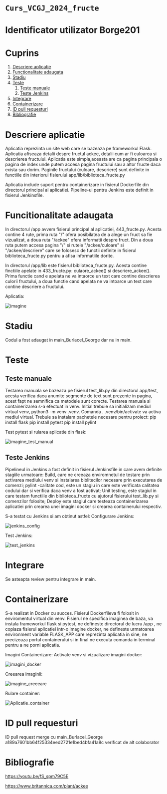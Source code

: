 `Curs_VCGJ_2024_fructe`
=======================

# Identificator utilizator Borge201

# Cuprins
1. [Descriere aplicatie](#descriere-aplicatie)
1. [Functionalitate adaugata](#functionalitate-adaugata)
1. [Stadiu](#stadiu)
1. [Teste](#teste)
   1. [Teste manuale](#teste-manuale)
   1. [Teste Jenkins](#teste-jenkins)
1. [Integrare](#integrare)
1. [Containerizare](#containerizare)
1. [ID pull requesturi](#id-pull-requesturi)
1. [Bibliografie](#bibliografie)

# Descriere aplicatie

Aplicatia reprezinta un site web care se bazeaza pe frameworkul Flask.
Aplicatia afiseaza detalii despre fructul ackee, detalii cum ar fi culoarea si descrierea fructului.
Aplicatia este simpla,aceasta are ca pagina principala o pagina de index unde putem accesa pagina fructului sau a altor fructe daca exista sau dorim.
Paginile fructului (culoare, descriere) sunt definite in functiile din interiorul fisierului app/lib/biblioteca_fructe.py

Aplicatia include suport pentru containerizare in fisierul Dockerfile din directorul principal al aplicatiei.
Pipeline-ul pentru Jenkins este definit in fisierul Jenkinsfile.

# Funcitionalitate adaugata

In directorul /app avvem fisierul principal al aplicatiei, 443_fructe.py.
Acesta contine 4 rute, prima ruta "/" ofera posibilatea de a alege un fruct sa fie vizualizat, a doua ruta "/ackee" ofera informatii despre fruct. Din a doua ruta putem accesa pagina "/" si rutele "/ackee/culoare" si "/ackee/descriere" care se folosesc de functii definite in fisierul biblioteca_fructe.py pentru a afisa informatiile dorite.

In directorul /app/lib este fisierul biblioteca_fructe.py. Acesta contine finctiile apelate in 433_fructe.py: culaore_ackee() si descriere_ackee(). Prima functie cand e apelata ne va intaorce un text care contine descrierea culorii fructului, a doua functie cand apelata ne va intoarce un text care contine descriere a fructului.

Aplicatia:

![imagine](https://github.com/beluflorentina/Curs_VCGJ_2024_fructe/assets/127586039/435d388f-ada9-4732-b0b8-209f2aab4bbc)

# Stadiu

Codul a fost adaugat in main_Burlacel_George dar nu in main.

# Teste

## Teste manuale

Testarea manuala se bazeaza pe fisierul test_lib.py din directorul app/test, acesta verifica daca anumite segmente de text sunt prezente in pagina, acest fapt ne semnifica ca metodele sunt corecte.
Testarea manuala si containerizarea s-a efectuat in venv.
Initial trebuie sa initializam mediul virtual venv, python3 -m venv .venv.
Comanda . .venv/bin/activate va activa mediul virtual.
Trebuie sa instalam pachetele necesare pentru proiect:
pip install flask
pip install pytest
pip install pylint

Test pytest si rularea aplicatie din flask:

![imagine_test_manual](https://github.com/beluflorentina/Curs_VCGJ_2024_fructe/assets/127586039/81457568-4ebb-4eb4-87d9-7c3dead4d6b4)


## Teste Jenkins

Pipelineul in Jenkins a fost definit in fisierul Jenkinsfile in care avem definite stagiile urmatoare:
Build, care ne creeaza enviromnetul de testare prin activarea mediului venv si instalarea biblitecilor necesare prin executarea de comenzi;
pylint -calitate cod, este un stagiu in care este verificata calitatea codului dar si verifica daca venv a fost activat;
Unit testing, este stagiul in care testam functiile din biblioteca_fructe cu ajutorul fisierului test_lib.py si comenzilor folosite;
Deploy este stagiul care testeaza containerizarea aplicatiei prin crearea unei imagini docker si crearea containerului respectiv.

S-a testat cu Jenkins si am obtinut astfel:
Configurare Jenkins:

![jenkins_config](https://github.com/beluflorentina/Curs_VCGJ_2024_fructe/assets/127586039/7dc390fa-ac26-4ad2-b203-c87c55dfed9c)

Test Jenkins:

![test_jenkins](https://github.com/beluflorentina/Curs_VCGJ_2024_fructe/assets/127586039/4358fb89-f016-49e0-92f6-2b3ac1821a41)


# Integrare

Se asteapta review pentru integrare in main.

# Containerizare

S-a realizat in Docker cu succes.
Fisierul Dockerfileva fi folosit in enviromentul virtual din venv.
Fisierul ne specifica imaginea de baza, va instala frameworkul flask si pytest, ne defineste directorul de lucru /app , ne copiaza fisierul aplicatiei intr-o imagine docker, ne defineste urmatoarea environment variable FLASK_APP care reprezinta aplicatia in sine, ne precizeaza portul containerului si in final ne executa comanda in terminal pentru a ne porni aplicatia.

Imagini Containerizare:
Activate venv si vizualizare imagini docker:

![imagini_docker](https://github.com/beluflorentina/Curs_VCGJ_2024_fructe/assets/127586039/442b48af-ec7b-4ed7-99c3-88103be1636e)

Creearea imaginii:

![imagine_creeeare](https://github.com/beluflorentina/Curs_VCGJ_2024_fructe/assets/127586039/bb4b4a9c-b3ef-4d59-b404-cd11ec81bf1e)

Rulare container:

![Aplicatie_container](https://github.com/beluflorentina/Curs_VCGJ_2024_fructe/assets/127586039/ea193391-6dee-454a-b3d3-5af6babf1e8e)


# ID pull requesturi

ID pull request merge cu main_Burlacel_George
a189a7601bb64f25334eed2721e1bed4bfa41a8c  verificat de alt colaborator


# Bibliografie 

https://youtu.be/fS_spm79C5E

https://www.britannica.com/plant/ackee

